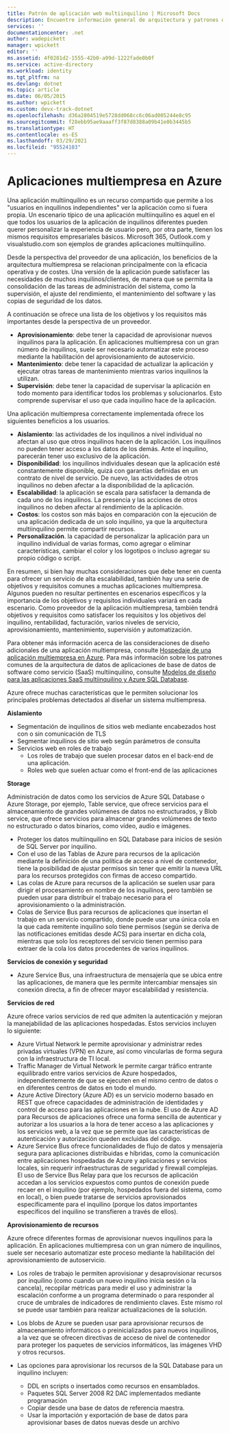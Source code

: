 ```yaml
---
title: Patrón de aplicación web multiinquilino | Microsoft Docs
description: Encuentre información general de arquitectura y patrones de diseño que describan cómo implementar una aplicación web multiempresa en Azure.
services: ''
documentationcenter: .net
author: wadepickett
manager: wpickett
editor: ''
ms.assetid: 4f0281d2-1555-42b0-a99d-1222fade0b0f
ms.service: active-directory
ms.workload: identity
ms.tgt_pltfrm: na
ms.devlang: dotnet
ms.topic: article
ms.date: 06/05/2015
ms.author: wpickett
ms.custom: devx-track-dotnet
ms.openlocfilehash: d36a2804519e5728dd068cc6c06ad005244e8c95
ms.sourcegitcommit: f28ebb95ae9aaaff3f87d8388a09b41e0b3445b5
ms.translationtype: HT
ms.contentlocale: es-ES
ms.lasthandoff: 03/29/2021
ms.locfileid: "95524103"
---
```

# <a name="multitenant-applications-in-azure"></a>Aplicaciones multiempresa en Azure
Una aplicación multiinquilino es un recurso compartido que permite a los "usuarios en inquilinos independientes" ver la aplicación como si fuera propia. Un escenario típico de una aplicación multiinquilino es aquel en el que todos los usuarios de la aplicación de inquilinos diferentes pueden querer personalizar la experiencia de usuario pero, por otra parte, tienen los mismos requisitos empresariales básicos. Microsoft 365, Outlook.com y visualstudio.com son ejemplos de grandes aplicaciones multiinquilino.

Desde la perspectiva del proveedor de una aplicación, los beneficios de la arquitectura multiempresa se relacionan principalmente con la eficacia operativa y de costes. Una versión de la aplicación puede satisfacer las necesidades de muchos inquilinos/clientes, de manera que se permita la consolidación de las tareas de administración del sistema, como la supervisión, el ajuste del rendimiento, el mantenimiento del software y las copias de seguridad de los datos.

A continuación se ofrece una lista de los objetivos y los requisitos más importantes desde la perspectiva de un proveedor.

* **Aprovisionamiento**: debe tener la capacidad de aprovisionar nuevos inquilinos para la aplicación.  En aplicaciones multiempresa con un gran número de inquilinos, suele ser necesario automatizar este proceso mediante la habilitación del aprovisionamiento de autoservicio.
* **Mantenimiento**: debe tener la capacidad de actualizar la aplicación y ejecutar otras tareas de mantenimiento mientras varios inquilinos la utilizan.
* **Supervisión**: debe tener la capacidad de supervisar la aplicación en todo momento para identificar todos los problemas y solucionarlos. Esto comprende supervisar el uso que cada inquilino hace de la aplicación.

Una aplicación multiempresa correctamente implementada ofrece los siguientes beneficios a los usuarios.

* **Aislamiento**: las actividades de los inquilinos a nivel individual no afectan al uso que otros inquilinos hacen de la aplicación. Los inquilinos no pueden tener acceso a los datos de los demás. Ante el inquilino, parecerán tener uso exclusivo de la aplicación.
* **Disponibilidad**: los inquilinos individuales desean que la aplicación esté constantemente disponible, quizá con garantías definidas en un contrato de nivel de servicio. De nuevo, las actividades de otros inquilinos no deben afectar a la disponibilidad de la aplicación.
* **Escalabilidad**: la aplicación se escala para satisfacer la demanda de cada uno de los inquilinos. La presencia y las acciones de otros inquilinos no deben afectar al rendimiento de la aplicación.
* **Costos**: los costos son más bajos en comparación con la ejecución de una aplicación dedicada de un solo inquilino, ya que la arquitectura multiinquilino permite compartir recursos.
* **Personalización**. la capacidad de personalizar la aplicación para un inquilino individual de varias formas, como agregar o eliminar características, cambiar el color y los logotipos o incluso agregar su propio código o script.

En resumen, si bien hay muchas consideraciones que debe tener en cuenta para ofrecer un servicio de alta escalabilidad, también hay una serie de objetivos y requisitos comunes a muchas aplicaciones multiempresa. Algunos pueden no resultar pertinentes en escenarios específicos y la importancia de los objetivos y requisitos individuales variará en cada escenario. Como proveedor de la aplicación multiempresa, también tendrá objetivos y requisitos como satisfacer los requisitos y los objetivos del inquilino, rentabilidad, facturación, varios niveles de servicio, aprovisionamiento, mantenimiento, supervisión y automatización.

Para obtener más información acerca de las consideraciones de diseño adicionales de una aplicación multiempresa, consulte [Hospedaje de una aplicación multiempresa en Azure][Hosting a Multi-Tenant Application on Azure]. Para más información sobre los patrones comunes de la arquitectura de datos de aplicaciones de base de datos de software como servicio (SaaS) multiinquilino, consulte [Modelos de diseño para las aplicaciones SaaS multiinquilino y Azure SQL Database](./azure-sql/database/saas-tenancy-app-design-patterns.md). 

Azure ofrece muchas características que le permiten solucionar los principales problemas detectados al diseñar un sistema multiempresa.

**Aislamiento**

* Segmentación de inquilinos de sitios web mediante encabezados host con o sin comunicación de TLS
* Segmentar inquilinos de sitio web según parámetros de consulta
* Servicios web en roles de trabajo
  * Los roles de trabajo que suelen procesar datos en el back-end de una aplicación.
  * Roles web que suelen actuar como el front-end de las aplicaciones

**Storage**

Administración de datos como los servicios de Azure SQL Database o Azure Storage, por ejemplo, Table service, que ofrece servicios para el almacenamiento de grandes volúmenes de datos no estructurados, y Blob service, que ofrece servicios para almacenar grandes volúmenes de texto no estructurado o datos binarios, como vídeo, audio e imágenes.

* Proteger los datos multiinquilino en SQL Database para inicios de sesión de SQL Server por inquilino.
* Con el uso de las Tablas de Azure para recursos de la aplicación mediante la definición de una política de acceso a nivel de contenedor, tiene la posibilidad de ajustar permisos sin tener que emitir la nueva URL para los recursos protegidos con firmas de acceso compartido.
* Las colas de Azure para recursos de la aplicación se suelen usar para dirigir el procesamiento en nombre de los inquilinos, pero también se pueden usar para distribuir el trabajo necesario para el aprovisionamiento o la administración.
* Colas de Service Bus para recursos de aplicaciones que insertan el trabajo en un servicio compartido, donde puede usar una única cola en la que cada remitente inquilino solo tiene permisos (según se deriva de las notificaciones emitidas desde ACS) para insertar en dicha cola, mientras que solo los receptores del servicio tienen permiso para extraer de la cola los datos procedentes de varios inquilinos.

**Servicios de conexión y seguridad**

* Azure Service Bus, una infraestructura de mensajería que se ubica entre las aplicaciones, de manera que les permite intercambiar mensajes sin conexión directa, a fin de ofrecer mayor escalabilidad y resistencia.

**Servicios de red**

Azure ofrece varios servicios de red que admiten la autenticación y mejoran la manejabilidad de las aplicaciones hospedadas. Estos servicios incluyen lo siguiente:

* Azure Virtual Network le permite aprovisionar y administrar redes privadas virtuales (VPN) en Azure, así como vincularlas de forma segura con la infraestructura de TI local.
* Traffic Manager de Virtual Network le permite cargar tráfico entrante equilibrado entre varios servicios de Azure hospedados, independientemente de que se ejecuten en el mismo centro de datos o en diferentes centros de datos en todo el mundo.
* Azure Active Directory (Azure AD) es un servicio moderno basado en REST que ofrece capacidades de administración de identidades y control de acceso para las aplicaciones en la nube. El uso de Azure AD para Recursos de aplicaciones ofrece una forma sencilla de autenticar y autorizar a los usuarios a la hora de tener acceso a las aplicaciones y los servicios web, a la vez que se permite que las características de autenticación y autorización queden excluidas del código.
* Azure Service Bus ofrece funcionalidades de flujo de datos y mensajería segura para aplicaciones distribuidas e híbridas, como la comunicación entre aplicaciones hospedadas de Azure y aplicaciones y servicios locales, sin requerir infraestructuras de seguridad y firewall complejas. El uso de Service Bus Relay para que los recursos de aplicación accedan a los servicios expuestos como puntos de conexión puede recaer en el inquilino (por ejemplo, hospedados fuera del sistema, como en local), o bien puede tratarse de servicios aprovisionados específicamente para el inquilino (porque los datos importantes específicos del inquilino se transfieren a través de ellos).

**Aprovisionamiento de recursos**

Azure ofrece diferentes formas de aprovisionar nuevos inquilinos para la aplicación. En aplicaciones multiempresa con un gran número de inquilinos, suele ser necesario automatizar este proceso mediante la habilitación del aprovisionamiento de autoservicio.

* Los roles de trabajo le permiten aprovisionar y desaprovisionar recursos por inquilino (como cuando un nuevo inquilino inicia sesión o la cancela), recopilar métricas para medir el uso y administrar la escalación conforme a un programa determinado o para responder al cruce de umbrales de indicadores de rendimiento claves. Este mismo rol se puede usar también para realizar actualizaciones de la solución.
* Los blobs de Azure se pueden usar para aprovisionar recursos de almacenamiento informáticos o preinicializados para nuevos inquilinos, a la vez que se ofrecen directivas de acceso de nivel de contenedor para proteger los paquetes de servicios informáticos, las imágenes VHD y otros recursos.
* Las opciones para aprovisionar los recursos de la SQL Database para un inquilino incluyen:
  
  * DDL en scripts o insertados como recursos en ensamblados.
  * Paquetes SQL Server 2008 R2 DAC implementados mediante programación
  * Copiar desde una base de datos de referencia maestra.
  * Usar la importación y exportación de base de datos para aprovisionar bases de datos nuevas desde un archivo

<!--links-->

[Hosting a Multi-Tenant Application on Azure]: /previous-versions/msp-n-p/hh534480(v=pandp.10)
[Designing Multitenant Applications on Azure]: https://msdn.microsoft.com/library/windowsazure/hh689716